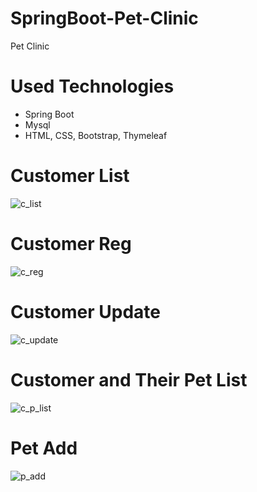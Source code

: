 # SpringBoot-Pet-Clinic
Pet Clinic
# Used Technologies
- Spring Boot
- Mysql
- HTML, CSS, Bootstrap, Thymeleaf
# Customer List
![c_list](https://user-images.githubusercontent.com/45649966/106014118-8f23c800-60eb-11eb-8027-1b9b9a55b285.PNG)
# Customer Reg
![c_reg](https://user-images.githubusercontent.com/45649966/106014139-9519a900-60eb-11eb-942b-8fd9c506cc10.PNG)
# Customer Update
![c_update](https://user-images.githubusercontent.com/45649966/106014153-99de5d00-60eb-11eb-97ba-21933b5673aa.PNG)
# Customer and Their Pet List
![c_p_list](https://user-images.githubusercontent.com/45649966/106014194-a367c500-60eb-11eb-962f-89388a9e0641.PNG)
# Pet Add
![p_add](https://user-images.githubusercontent.com/45649966/106014215-a82c7900-60eb-11eb-8ee7-0352eae9f981.PNG)
